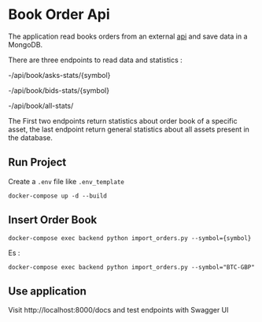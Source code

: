# Book Order Api

The application read books orders from an external [api](https://api.blockchain.com/v3/#getl3orderbook) and save data in a MongoDB. 

There are three endpoints to read data and statistics : 

-/api/book/asks-stats/{symbol}

-/api/book/bids-stats/{symbol}

-/api/book/all-stats/

The First two endpoints return statistics about order book of a specific asset, the last endpoint return general statistics about all assets present in the database.

## Run Project

Create a ```.env``` file like ```.env_template```

```
docker-compose up -d --build
```

## Insert Order Book

```
docker-compose exec backend python import_orders.py --symbol={symbol}
```

Es :

```
docker-compose exec backend python import_orders.py --symbol="BTC-GBP"
```

## Use application

Visit http://localhost:8000/docs and test endpoints with Swagger UI